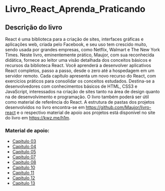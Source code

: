 # Livro_React_Aprenda_Praticando

## Descrição do livro

React é uma biblioteca para a criação de sites, interfaces gráficas e aplicações web, criada pelo Facebook, e seu uso tem crescido muito, sendo usada por grandes empresas, como Netflix, Walmart e The New York Times.
Neste livro, eminentemente prático, Maujor, com sua reconhecida didática, fornece ao leitor uma visão detalhada dos conceitos básicos e recursos da biblioteca React. Você aprenderá a desenvolver aplicativos React completos, passo a passo, desde o zero até a hospedagem em um servidor remoto. Cada capítulo apresenta um novo recurso do React, com exercícios práticos para consolidar os conceitos estudados.
Destina-se a desenvolvedores com conhecimentos básicos de HTML, CSS3 e JavaScript, interessados na criação de sites tanto na área de design quanto na de desenvolvimento e programação. O livro também poderá ser útil como material de referência do React.
A estrutura de pastas dos projetos desenvolvidos no livro encontra-se em https://github.com/Maujor/livro-react e o respectivo material de apoio aos projetos está disponível no site do livro em https://kwz.me/h1m.

### Material de apoio:

- [Capitulo 03](https://github.com/MikaaZz/Livro_React_Aprenda_Praticando/tree/master/cap03)
- [Capitulo 04](https://github.com/MikaaZz/Livro_React_Aprenda_Praticando/tree/master/cap04)
- [Capitulo 05](https://github.com/MikaaZz/Livro_React_Aprenda_Praticando/tree/master/cap05)
- [Capitulo 07](https://github.com/MikaaZz/Livro_React_Aprenda_Praticando/tree/master/cap07)
- [Capitulo 08](https://github.com/MikaaZz/Livro_React_Aprenda_Praticando/tree/master/cap08)
- [Capitulo 10](https://github.com/MikaaZz/Livro_React_Aprenda_Praticando/tree/master/cap10)
- [Capitulo 11](https://github.com/MikaaZz/Livro_React_Aprenda_Praticando/tree/master/cap11)
- [Capitulo 12](https://github.com/MikaaZz/Livro_React_Aprenda_Praticando/tree/master/cap12)
- [Capitulo 13](https://github.com/MikaaZz/Livro_React_Aprenda_Praticando/tree/master/cap13)